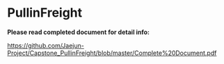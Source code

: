 # PullinFreight

**Please read completed document for detail info:**

https://github.com/Jaejun-Project/Capstone_PullinFreight/blob/master/Complete%20Document.pdf

